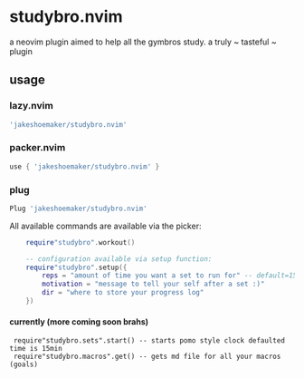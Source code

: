 # studybro.nvim
a neovim plugin aimed to help all the gymbros study. a truly ~ tasteful ~ plugin

## usage
### lazy.nvim 
``` lua 
'jakeshoemaker/studybro.nvim'
```
### packer.nvim 
``` lua 
use { 'jakeshoemaker/studybro.nvim' }
```

### plug
``` lua
Plug 'jakeshoemaker/studybro.nvim'
```


All available commands are available via the picker: 
``` lua
    require"studybro".workout()

    -- configuration available via setup function:
    require"studybro".setup({
        reps = "amount of time you want a set to run for" -- default=15min
        motivation = "message to tell your self after a set :)"
        dir = "where to store your progress log"
    })
```

#### currently (more coming soon brahs)
```
 require"studybro.sets".start() -- starts pomo style clock defaulted time is 15min
 require"studybro.macros".get() -- gets md file for all your macros (goals)
```
